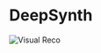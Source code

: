 # DeepSynth

![Visual Reco](https://raw.githubusercontent.com/deepsynth/DeepSynth/master/visual_reco.png)
